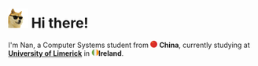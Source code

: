 <h1><img src="https://github.com/Nansun1202/Nansun1202/blob/main/emoji/cool-doge.gif?raw=true" width="40"/> Hi there! </h1>

<p> I'm Nan, a Computer Systems student from <img src="https://github.com/Nansun1202/Nansun1202/blob/main/emoji/China.png?raw=true" width="14"/> <b>China</b>, currently studying at <td><a href="https://www.ul.ie/courses/bachelor-science-computer-systems"><b>University of Limerick</b></a></td> in <img src="https://github.com/Nansun1202/Nansun1202/blob/main/emoji/ireland.png?raw=true" width="14"/><b>Ireland</b>. </p>

<!--
**Nansun1202/Nansun1202** is a ✨ _special_ ✨ repository because its `README.md` (this file) appears on your GitHub profile.

Here are some ideas to get you started:

- 🔭 I’m currently working on ...
- 🌱 I’m currently learning ...
- 👯 I’m looking to collaborate on ...
- 🤔 I’m looking for help with ...
- 💬 Ask me about ...
- 📫 How to reach me: ...
- 😄 Pronouns: ...
- ⚡ Fun fact: ...
-->
